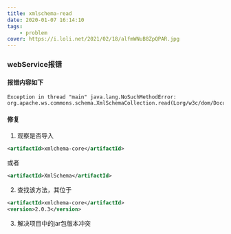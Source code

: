 ```yaml
---
title: xmlschema-read
date: 2020-01-07 16:14:10
tags:
    - problem
cover: https://i.loli.net/2021/02/18/alfmWNuB8ZpQPAR.jpg
---
```


### webService报错

#### 报错内容如下
```text
Exception in thread "main" java.lang.NoSuchMethodError: org.apache.ws.commons.schema.XmlSchemaCollection.read(Lorg/w3c/dom/Document;Ljava/lang/String;)Lorg/apache/ws/commons/schema/XmlSchema;
```

#### 修复
1. 观察是否导入
```xml
<artifactId>xmlchema-core</artifactId>
```
或者
```xml
<artifactId>XmlSchema</artifactId>
```

2. 查找该方法，其位于
```xml
<artifactId>xmlchema-core</artifactId>
<version>2.0.3</version>
```

3. 解决项目中的jar包版本冲突

